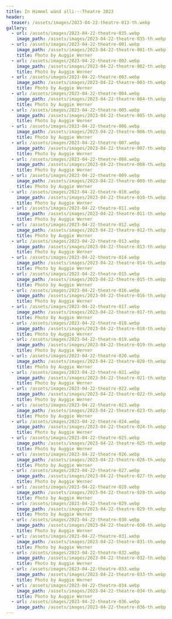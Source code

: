 ```yaml
---
title: In Himmel wänd alli---Theatre 2023
header:
  teaser: /assets/images/2023-04-22-theatre-013-th.webp
gallery:
  - url: /assets/images/2023-04-22-theatre-035.webp
    image_path: /assets/images/2023-04-22-theatre-035-th.webp
  - url: /assets/images/2023-04-22-theatre-001.webp
    image_path: /assets/images/2023-04-22-theatre-001-th.webp
    title: Photo by Auggie Werner
  - url: /assets/images/2023-04-22-theatre-002.webp
    image_path: /assets/images/2023-04-22-theatre-002-th.webp
    title: Photo by Auggie Werner
  - url: /assets/images/2023-04-22-theatre-003.webp
    image_path: /assets/images/2023-04-22-theatre-003-th.webp
    title: Photo by Auggie Werner
  - url: /assets/images/2023-04-22-theatre-004.webp
    image_path: /assets/images/2023-04-22-theatre-004-th.webp
    title: Photo by Auggie Werner
  - url: /assets/images/2023-04-22-theatre-005.webp
    image_path: /assets/images/2023-04-22-theatre-005-th.webp
    title: Photo by Auggie Werner
  - url: /assets/images/2023-04-22-theatre-006.webp
    image_path: /assets/images/2023-04-22-theatre-006-th.webp
    title: Photo by Auggie Werner
  - url: /assets/images/2023-04-22-theatre-007.webp
    image_path: /assets/images/2023-04-22-theatre-007-th.webp
    title: Photo by Auggie Werner
  - url: /assets/images/2023-04-22-theatre-008.webp
    image_path: /assets/images/2023-04-22-theatre-008-th.webp
    title: Photo by Auggie Werner
  - url: /assets/images/2023-04-22-theatre-009.webp
    image_path: /assets/images/2023-04-22-theatre-009-th.webp
    title: Photo by Auggie Werner
  - url: /assets/images/2023-04-22-theatre-010.webp
    image_path: /assets/images/2023-04-22-theatre-010-th.webp
    title: Photo by Auggie Werner
  - url: /assets/images/2023-04-22-theatre-011.webp
    image_path: /assets/images/2023-04-22-theatre-011-th.webp
    title: Photo by Auggie Werner
  - url: /assets/images/2023-04-22-theatre-012.webp
    image_path: /assets/images/2023-04-22-theatre-012-th.webp
    title: Photo by Auggie Werner
  - url: /assets/images/2023-04-22-theatre-013.webp
    image_path: /assets/images/2023-04-22-theatre-013-th.webp
    title: Photo by Auggie Werner
  - url: /assets/images/2023-04-22-theatre-014.webp
    image_path: /assets/images/2023-04-22-theatre-014-th.webp
    title: Photo by Auggie Werner
  - url: /assets/images/2023-04-22-theatre-015.webp
    image_path: /assets/images/2023-04-22-theatre-015-th.webp
    title: Photo by Auggie Werner
  - url: /assets/images/2023-04-22-theatre-016.webp
    image_path: /assets/images/2023-04-22-theatre-016-th.webp
    title: Photo by Auggie Werner
  - url: /assets/images/2023-04-22-theatre-017.webp
    image_path: /assets/images/2023-04-22-theatre-017-th.webp
    title: Photo by Auggie Werner
  - url: /assets/images/2023-04-22-theatre-018.webp
    image_path: /assets/images/2023-04-22-theatre-018-th.webp
    title: Photo by Auggie Werner
  - url: /assets/images/2023-04-22-theatre-019.webp
    image_path: /assets/images/2023-04-22-theatre-019-th.webp
    title: Photo by Auggie Werner
  - url: /assets/images/2023-04-22-theatre-020.webp
    image_path: /assets/images/2023-04-22-theatre-020-th.webp
    title: Photo by Auggie Werner
  - url: /assets/images/2023-04-22-theatre-021.webp
    image_path: /assets/images/2023-04-22-theatre-021-th.webp
    title: Photo by Auggie Werner
  - url: /assets/images/2023-04-22-theatre-022.webp
    image_path: /assets/images/2023-04-22-theatre-022-th.webp
    title: Photo by Auggie Werner
  - url: /assets/images/2023-04-22-theatre-023.webp
    image_path: /assets/images/2023-04-22-theatre-023-th.webp
    title: Photo by Auggie Werner
  - url: /assets/images/2023-04-22-theatre-024.webp
    image_path: /assets/images/2023-04-22-theatre-024-th.webp
    title: Photo by Auggie Werner
  - url: /assets/images/2023-04-22-theatre-025.webp
    image_path: /assets/images/2023-04-22-theatre-025-th.webp
    title: Photo by Auggie Werner
  - url: /assets/images/2023-04-22-theatre-026.webp
    image_path: /assets/images/2023-04-22-theatre-026-th.webp
    title: Photo by Auggie Werner
  - url: /assets/images/2023-04-22-theatre-027.webp
    image_path: /assets/images/2023-04-22-theatre-027-th.webp
    title: Photo by Auggie Werner
  - url: /assets/images/2023-04-22-theatre-028.webp
    image_path: /assets/images/2023-04-22-theatre-028-th.webp
    title: Photo by Auggie Werner
  - url: /assets/images/2023-04-22-theatre-029.webp
    image_path: /assets/images/2023-04-22-theatre-029-th.webp
    title: Photo by Auggie Werner
  - url: /assets/images/2023-04-22-theatre-030.webp
    image_path: /assets/images/2023-04-22-theatre-030-th.webp
    title: Photo by Auggie Werner
  - url: /assets/images/2023-04-22-theatre-031.webp
    image_path: /assets/images/2023-04-22-theatre-031-th.webp
    title: Photo by Auggie Werner
  - url: /assets/images/2023-04-22-theatre-032.webp
    image_path: /assets/images/2023-04-22-theatre-032-th.webp
    title: Photo by Auggie Werner
  - url: /assets/images/2023-04-22-theatre-033.webp
    image_path: /assets/images/2023-04-22-theatre-033-th.webp
    title: Photo by Auggie Werner
  - url: /assets/images/2023-04-22-theatre-034.webp
    image_path: /assets/images/2023-04-22-theatre-034-th.webp
    title: Photo by Auggie Werner
  - url: /assets/images/2023-04-22-theatre-036.webp
    image_path: /assets/images/2023-04-22-theatre-036-th.webp
---
```

